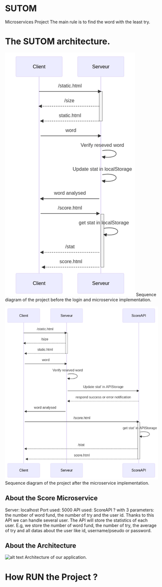 # SUTOM
Microservices Project
The main rule is to find the word with the least try. 

# The SUTOM architecture.
![alt text](Sequence_diagram.png)
Sequence diagram of the project before the login and microservice implementation.

![alt text](Sequence_diagram2.png)
Sequence diagram of the project after the microservice implementation.

## About the Score Microservice
Server: localhost
Port used: 5000
API used: ScoreAPI ? with 3 parameters: the number of word fund, the number of try and the user id.
Thanks to this API we can handle several user. The API will store the statistics of each user. E.g, we store the number of word fund, the number of try, the average of try and all datas about the user like id, username/pseudo or password. 

## About the Architecture

![alt text](Architecture_diagram2.png)
Architecture of our application. 

# How RUN the Project ?
